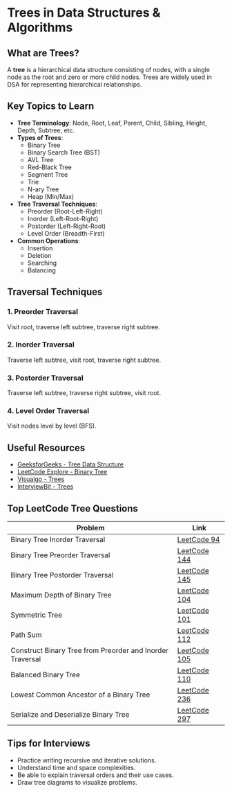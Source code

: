 # Trees in Data Structures & Algorithms

## What are Trees?
A **tree** is a hierarchical data structure consisting of nodes, with a single node as the root and zero or more child nodes. Trees are widely used in DSA for representing hierarchical relationships.

## Key Topics to Learn

- **Tree Terminology**: Node, Root, Leaf, Parent, Child, Sibling, Height, Depth, Subtree, etc.
- **Types of Trees**:
    - Binary Tree
    - Binary Search Tree (BST)
    - AVL Tree
    - Red-Black Tree
    - Segment Tree
    - Trie
    - N-ary Tree
    - Heap (Min/Max)
- **Tree Traversal Techniques**:
    - Preorder (Root-Left-Right)
    - Inorder (Left-Root-Right)
    - Postorder (Left-Right-Root)
    - Level Order (Breadth-First)
- **Common Operations**:
    - Insertion
    - Deletion
    - Searching
    - Balancing

## Traversal Techniques

### 1. Preorder Traversal
Visit root, traverse left subtree, traverse right subtree.

### 2. Inorder Traversal
Traverse left subtree, visit root, traverse right subtree.

### 3. Postorder Traversal
Traverse left subtree, traverse right subtree, visit root.

### 4. Level Order Traversal
Visit nodes level by level (BFS).

## Useful Resources

- [GeeksforGeeks - Tree Data Structure](https://www.geeksforgeeks.org/binary-tree-data-structure/)
- [LeetCode Explore - Binary Tree](https://leetcode.com/explore/learn/card/data-structure-tree/)
- [Visualgo - Trees](https://visualgo.net/en/bst)
- [InterviewBit - Trees](https://www.interviewbit.com/courses/programming/topics/trees/)

## Top LeetCode Tree Questions

| Problem | Link |
|---------|------|
| Binary Tree Inorder Traversal | [LeetCode 94](https://leetcode.com/problems/binary-tree-inorder-traversal/) |
| Binary Tree Preorder Traversal | [LeetCode 144](https://leetcode.com/problems/binary-tree-preorder-traversal/) |
| Binary Tree Postorder Traversal | [LeetCode 145](https://leetcode.com/problems/binary-tree-postorder-traversal/) |
| Maximum Depth of Binary Tree | [LeetCode 104](https://leetcode.com/problems/maximum-depth-of-binary-tree/) |
| Symmetric Tree | [LeetCode 101](https://leetcode.com/problems/symmetric-tree/) |
| Path Sum | [LeetCode 112](https://leetcode.com/problems/path-sum/) |
| Construct Binary Tree from Preorder and Inorder Traversal | [LeetCode 105](https://leetcode.com/problems/construct-binary-tree-from-preorder-and-inorder-traversal/) |
| Balanced Binary Tree | [LeetCode 110](https://leetcode.com/problems/balanced-binary-tree/) |
| Lowest Common Ancestor of a Binary Tree | [LeetCode 236](https://leetcode.com/problems/lowest-common-ancestor-of-a-binary-tree/) |
| Serialize and Deserialize Binary Tree | [LeetCode 297](https://leetcode.com/problems/serialize-and-deserialize-binary-tree/) |

## Tips for Interviews

- Practice writing recursive and iterative solutions.
- Understand time and space complexities.
- Be able to explain traversal orders and their use cases.
- Draw tree diagrams to visualize problems.

